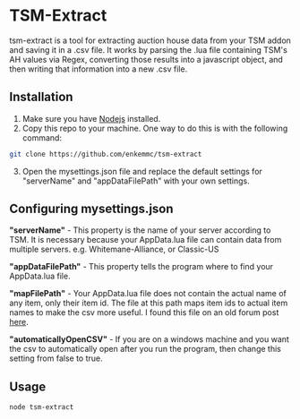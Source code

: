 # TSM-Extract

tsm-extract is a tool for extracting auction house data from your TSM addon and saving it in a .csv file. It works by parsing the .lua file containing TSM's AH values via Regex, converting those results into a javascript object, and then writing that information into a new .csv file.

## Installation

1) Make sure you have <a href="https://nodejs.org/">Nodejs</a> installed.
2) Copy this repo to your machine.  One way to do this is with the following command:
```bash
git clone https://github.com/enkemmc/tsm-extract
```
3) Open the mysettings.json file and replace the default settings for "serverName" and "appDataFilePath" with your own settings.

## Configuring mysettings.json

**"serverName"** - This property is the name of your server according to TSM.  It is necessary because your AppData.lua file can contain data from multiple servers.  e.g. Whitemane-Alliance, or Classic-US

**"appDataFilePath"** - This property tells the program where to find your AppData.lua file.  

**"mapFilePath"** - Your AppData.lua file does not contain the actual name of any item, only their item id.  The file at this path maps item ids to actual item names to make the csv more useful.  I found this file on an old forum post <a href="https://us.battle.net/forums/en/bnet/topic/14729973498">here</a>.

**"automaticallyOpenCSV"** - If you are on a windows machine and you want the csv to automatically open after you run the program, then change this setting from false to true.

## Usage

```bash
node tsm-extract
```
